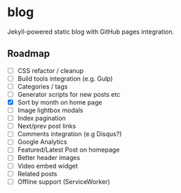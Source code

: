 # blog
Jekyll-powered static blog with GitHub pages integration.

## Roadmap

 - [ ] CSS refactor / cleanup
 - [ ] Build tools integration (e.g. Gulp)
 - [ ] Categories / tags
 - [ ] Generator scripts for new posts etc
 - [x] Sort by month on home page
 - [ ] Image lightbox modals
 - [ ] Index pagination
 - [ ] Next/prev post links
 - [ ] Comments integration (e.g Disqus?)
 - [ ] Google Analytics
 - [ ] Featured/Latest Post on homepage
 - [ ] Better header images
 - [ ] Video embed widget
 - [ ] Related posts
 - [ ] Offline support (ServiceWorker)

